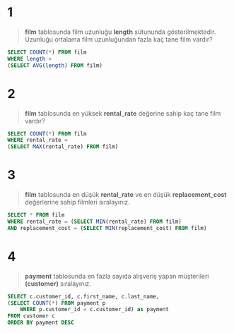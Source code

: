 # 1
>**film** tablosunda film uzunluğu **length** sütununda gösterilmektedir. Uzunluğu ortalama film uzunluğundan fazla kaç tane film vardır?
```SQL
SELECT COUNT(*) FROM film 
WHERE length > 
(SELECT AVG(length) FROM film)
```

# 2
>**film** tablosunda en yüksek **rental_rate** değerine sahip kaç tane film vardır?
```SQL
SELECT COUNT(*) FROM film 
WHERE rental_rate = 
(SELECT MAX(rental_rate) FROM film)
```

# 3
>**film** tablosunda en düşük **rental_rate** ve en düşük **replacement_cost** değerlerine sahip filmleri sıralayınız.
```SQL
SELECT * FROM film 
WHERE rental_rate = (SELECT MIN(rental_rate) FROM film)
AND replacement_cost = (SELECT MIN(replacement_cost) FROM film)
```

# 4
>**payment** tablosunda en fazla sayıda alışveriş yapan müşterileri **(customer)** sıralayınız.
```SQL
SELECT c.customer_id, c.first_name, c.last_name, 
(SELECT COUNT(*) FROM payment p 
 	WHERE p.customer_id = c.customer_id) as payment 
FROM customer c
ORDER BY payment DESC
```